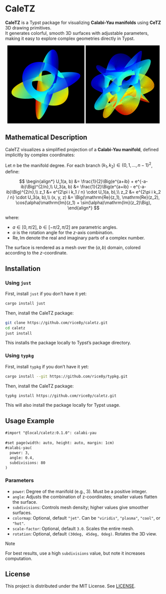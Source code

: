 # CaleTZ

**CaleTZ** is a Typst package for visualizing **Calabi-Yau manifolds** using **CeTZ** 3D drawing primitives.  
It generates colorful, smooth 3D surfaces with adjustable parameters, making it easy to explore complex geometries directly in Typst.

<p align="center">
  <img src="tests/for_readme01.png" alt="for_readme01" height="250">
  <img src="tests/for_readme02.png" alt="for_readme02" height="250">
</p>

## Mathematical Description

CaleTZ visualizes a simplified projection of a **Calabi-Yau manifold**, defined implicitly by complex coordinates:

Let $n$ be the manifold degree. For each branch $(k_1, k_2)\in \{0,1,\dots,n-1\}^2$, define:

$$
\begin{align*}
U_1(a, b) &= \frac{1}{2}\Big(e^{a+ib} + e^{-a-ib}\Big)^{2/n},\\
U_3(a, b) &= \frac{1}{2}\Big(e^{a+ib} - e^{-a-ib}\Big)^{2/n},\\
z_1 &= e^{2\pi i k_1 / n} \cdot U_1(a, b),\\
z_2 &= e^{2\pi i k_2 / n} \cdot U_3(a, b),\\
(x, y, z) &= \Big(\mathrm{Re}(z_1), \mathrm{Re}(z_2), \cos(\alpha)\mathrm{Im}(z_1) + \sin(\alpha)\mathrm{Im}(z_2)\Big),
\end{align*}
$$

where:

- $a \in [0, \pi/2]$, $b \in [-\pi/2, \pi/2]$ are parametric angles.
- $\alpha$ is the rotation angle for the $z$-axis combination.
- $\mathrm{Re}, \mathrm{Im}$ denote the real and imaginary parts of a complex number.

The surface is rendered as a mesh over the $(a, b)$ domain, colored according to the $z$-coordinate.


## Installation

### Using `just`

First, install `just` if you don’t have it yet:

```bash
cargo install just
```

Then, install the CaleTZ package:

```bash
git clone https://github.com/rice8y/caletz.git
cd caletz
just install
```

This installs the package locally to Typst’s package directory.

### Using `typkg`

First, install `typkg` if you don’t have it yet:

```bash
cargo install --git https://github.com/rice8y/typkg.git
```

Then, install the CaleTZ package:

```bash
typkg install https://github.com/rice8y/caletz.git
```

This will also install the package locally for Typst usage.

## Usage Example

```typ
#import "@local/caletz:0.1.0": calabi-yau

#set page(width: auto, height: auto, margin: 1cm)
#calabi-yau(
  power: 3,
  angle: 0.4,
  subdivisions: 80
)
```

### Parameters

- `power`: Degree of the manifold (e.g., 3). Must be a positive integer.
- `angle`: Adjusts the combination of z-coordinates; smaller values flatten the surface.
- `subdivisions`: Controls mesh density; higher values give smoother surfaces.
- `colormap`: Optional, default `"jet"`. Can be `"viridis"`, `"plasma"`, `"cool"`, or `"hot"`.
- `scale-factor`: Optional, default `3.0`. Scales the entire mesh.
- `rotation`: Optional, default `(30deg, 45deg, 0deg)`. Rotates the 3D view.

> [!NOTE]
> For best results, use a high `subdivisions` value, but note it increases computation.

## License

This project is distributed under the MIT License. See [LICENSE](LICENSE).